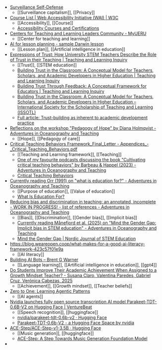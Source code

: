 - [Surveillance Self-Defense](https://ssd.eff.org/)
	- [[Surveillance capitalism]], [[Privacy]]
- [Course List | Web Accessibility Initiative (WAI) | W3C](https://www.w3.org/WAI/courses/list/)
	- [[Accessibility]], [[Course]]
	- [Accessibility Courses and Certifications](https://docs.google.com/document/d/1vY3aaA9rInCRuRA3WMWwu0kf97fp18aJDQ-2UPp-3JE/mobilebasic)
- [Centers for Teaching and Learning Leaders Community - MyUERU](https://www.ueru.org/ueru-communities/ctllc?trk=feed_main-feed-card_feed-article-content)
	- [[Center for teaching and learning]]
- [AI for lesson planning - sample Darwin lesson](https://docs.google.com/document/d/12Nle4GuQXAfBEyaAoNoddj_Pc9wCnVgEmIRmofwANxM/mobilebasic)
	- [[Lesson plan]], [[Artificial intelligence in education]]
- [Expressions of Trust: How University STEM Teachers Describe the Role of Trust in their Teaching | Teaching and Learning Inquiry](https://journalhosting.ucalgary.ca/index.php/TLI/article/view/78560)
	- [[Trust]], [[STEM education]]
	- [Building Trust in the Classroom: A Conceptual Model for Teachers, Scholars, and Academic Developers in Higher Education | Teaching and Learning Inquiry](https://journalhosting.ucalgary.ca/index.php/TLI/article/view/77047)
	- [Building Trust Through Feedback: A Conceptual Framework for Educators | Teaching and Learning Inquiry](https://journalhosting.ucalgary.ca/index.php/TLI/article/view/78800)
	- [Building Trust in the Classroom: A Conceptual Model for Teachers, Scholars, and Academic Developers in Higher Education – International Society for the Scholarship of Teaching and Learning (ISSOTL)](https://issotl.com/2023/07/11/building-trust-in-the-classroom-a-conceptual-model-for-teachers-scholars-and-academic-developers-in-higher-education/)
	- [Full article: Trust-building as inherent to academic development practice](https://www.tandfonline.com/doi/full/10.1080/1360144X.2025.2454704#abstract)
- [Reflections on the workshop "Pedagogy of Hope" by Diana Holmqvist - Adventures in Oceanography and Teaching](https://mirjamglessmer.com/2025/04/27/reflections-on-the-workshop-pedagogy-of-hope-by-diana-holmqvist/)
	- [[Hope]], [[Pedagogy of care]]
- [Critical Teaching Behaviors Framework_Final_Letter - Appendices_-_Critical_Teaching_Behaviors.pdf](https://s3-eu-west-1.amazonaws.com/s3-euw1-ap-pe-ws4-cws-documents.ri-prod/9781642673692/Appendices_-_Critical_Teaching_Behaviors.pdf)
	- [[Teaching and Learning framework]], [[Teaching]]
	- [One of my favourite podcasts discussing the book "Cultivating critical teaching behaviors" by Barbeau & Happel (2023) - Adventures in Oceanography and Teaching](https://mirjamglessmer.com/2025/03/31/one-of-my-favourite-podcasts-discussing-the-book-cultivating-critical-teaching-behaviors-by-barbeau-happel-2023/)
	- [Critical Teaching Behaviors](https://criticalteachingbehaviors.org/)
- [Currently reading Orr (1991) on "what is education for?" - Adventures in Oceanography and Teaching](https://mirjamglessmer.com/2025/04/07/currently-reading-orr-1991-on-what-is-education-for/)
	- [[Purpose of education]], [[Value of education]]
	- [What Is Education For?](https://www.context.org/iclib/ic27/orr/)
- [Reducing bias and discrimination in teaching: an annotated, incomplete - WORK IN PROGRESS! - list of references - Adventures in Oceanography and Teaching](https://mirjamglessmer.com/2022/06/02/reducing-bias-and-discrimination-in-teaching-an-annotated-incomplete-work-in-progress-list-of-references/)
	- [[Bias]], [[Discrimination]], [[Gender bias]], [[Implicit bias]]
	- [Currently reading Månefjord et al. (2025) on "Mind the Gender Gap: Implicit bias in STEM education" - Adventures in Oceanography and Teaching](https://mirjamglessmer.com/2025/04/02/currently-reading-manefjord-et-al-2025-on-mind-the-gender-gap-implicit-bias-in-stem-education/)
	- [Mind the Gender Gap | Nordic Journal of STEM Education](https://www.ntnu.no/ojs/index.php/njse/article/view/5102)
- https://blog.weareopen.coop/what-makes-for-a-good-ai-literacy-framework-423c57f01e9a
	- [[AI literacy]]
- [Building AI Bots – Brent G Warner](https://brentgwarner.com/building-ai-bots/)
	- [[Language learning]], [[Artificial intelligence in education]], [[gpt4]]
- [Do Students Improve Their Academic Achievement When Assigned to a Growth Mindset Teacher? - Susana Claro, Valentina Paredes, Gabriel Cruz, Verónica Cabezas, 2025](https://journals.sagepub.com/doi/abs/10.3102/0013189X251333775)
	- [[Achievement]], [[Growth mindset]], [[Teacher beliefs]]
- [Zero to One: Learning Agentic Patterns](https://www.philschmid.de/agentic-pattern)
	- [[AI agents]]
- [Nvidia launches fully open source transcription AI model Parakeet-TDT-0.6B-V2 on Hugging Face | VentureBeat](https://venturebeat.com/ai/nvidia-launches-fully-open-source-transcription-ai-model-parakeet-tdt-0-6b-v2-on-hugging-face/)
	- [[Speech recognition]], [[huggingface]]
	- [nvidia/parakeet-tdt-0.6b-v2 · Hugging Face](https://huggingface.co/nvidia/parakeet-tdt-0.6b-v2)
	- [Parakeet-TDT-0.6b-V2 - a Hugging Face Space by nvidia](https://huggingface.co/spaces/nvidia/parakeet-tdt-0.6b-v2)
- [ACE-Step/ACE-Step-v1-3.5B · Hugging Face](https://huggingface.co/ACE-Step/ACE-Step-v1-3.5B)
	- [[Music generation]], [[huggingface]]
	- [ACE-Step: A Step Towards Music Generation Foundation Model](https://ace-step.github.io/)
-